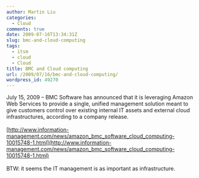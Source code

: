 ```yaml
---
author: Martin Liu
categories:
  - Cloud
comments: true
date: 2009-07-16T13:34:31Z
slug: bmc-and-cloud-computing
tags:
  - itsm
  - cloud
  - Cloud
title: BMC and Cloud computing
url: /2009/07/16/bmc-and-cloud-computing/
wordpress_id: 49270
---
```


July 15, 2009 – BMC Software has announced that it is leveraging Amazon Web Services to provide a single, unified management solution meant to give customers control over existing internal IT assets and external cloud infrastructures, according to a company release.<br /><br />[http://www.information-management.com/news/amazon_bmc_software_cloud_computing-10015748-1.html](http://www.information-management.com/news/amazon_bmc_software_cloud_computing-10015748-1.html)<br /><br />BTW: it seems the IT management is as important as infrastructure.
